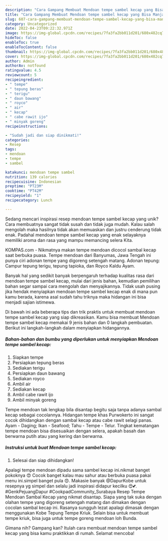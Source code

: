 ```yaml
---
description: "Cara Gampang Membuat Mendoan tempe sambel kecap yang Bisa Manjain Lidah"
title: "Cara Gampang Membuat Mendoan tempe sambel kecap yang Bisa Manjain Lidah"
slug: 607-cara-gampang-membuat-mendoan-tempe-sambel-kecap-yang-bisa-manjain-lidah
category: Uncategorized
date: 2022-04-23T09:22:32.971Z
image: https://img-global.cpcdn.com/recipes/7fa3fa2bb011d201/680x482cq70/mendoan-tempe-sambel-kecap-foto-resep-utama.jpg
hideToc: false
enableToc: true
enableTocContent: false
thumbnail: https://img-global.cpcdn.com/recipes/7fa3fa2bb011d201/680x482cq70/mendoan-tempe-sambel-kecap-foto-resep-utama.jpg
cover: https://img-global.cpcdn.com/recipes/7fa3fa2bb011d201/680x482cq70/mendoan-tempe-sambel-kecap-foto-resep-utama.jpg
author: Admin
authorAv: notfound
ratingvalue: 4.5
reviewcount: 5
recipeingredient:
- " tempe"
- " tepung beras"
- " terigu"
- " daun bawang"
- " royco"
- " air"
- " kecap"
- " cabe rawit ijo"
- " minyak goreng"
recipeinstructions:

- "Sudah jadi dan siap dinikmati!"
categories:
- Resep
tags:
- mendoan
- tempe
- sambel

katakunci: mendoan tempe sambel 
nutrition: 139 calories
recipecuisine: Indonesian
preptime: "PT23M"
cooktime: "PT42M"
recipeyield: "1"
recipecategory: Lunch

---
```





Sedang mencari inspirasi resep mendoan tempe sambel kecap yang unik? Cara membuatnya sangat tidak susah dan tidak juga mudah. Kalau salah mengolah maka hasilnya tidak akan memuaskan dan justru cenderung tidak enak. Padahal mendoan tempe sambel kecap yang enak selayaknya memiliki aroma dan rasa yang mampu memancing selera Kita.





KOMPAS.com - Nikmatnya makan tempe mendoan dicocol sambal kecap saat berbuka puasa. Tempe mendoan dari Banyumas, Jawa Tengah ini punya ciri adonan tempe yang digoreng setengah matang. Adonan tepung: Campur tepung terigu, tepung tapioka, dan Royco Kaldu Ayam.

Banyak hal yang sedikit banyak berpengaruh terhadap kualitas rasa dari mendoan tempe sambel kecap, mulai dari jenis bahan, kemudian pemilihan bahan segar sampai cara mengolah dan menyajikannya. Tidak usah pusing jika hendak menyiapkan mendoan tempe sambel kecap enak di mana pun kamu berada, karena asal sudah tahu triknya maka hidangan ini bisa menjadi sajian istimewa.






Di bawah ini ada beberapa tips dan trik praktis untuk membuat mendoan tempe sambel kecap yang siap dikreasikan. Kamu bisa membuat Mendoan tempe sambel kecap memakai 9 jenis bahan dan 0 langkah pembuatan. Berikut ini langkah-langkah dalam menyiapkan hidangannya.

<!--inarticleads1-->

##### Bahan-bahan dan bumbu yang diperlukan untuk menyiapkan Mendoan tempe sambel kecap:

1. Siapkan  tempe
1. Persiapkan  tepung beras
1. Sediakan  terigu
1. Persiapkan  daun bawang
1. Sediakan  royco
1. Ambil  air
1. Sediakan  kecap
1. Ambil  cabe rawit ijo
1. Ambil  minyak goreng


Tempe mendoan tak lengkap bila disantap begitu saja tanpa adanya sambal kecap sebagai cocolannya. Hidangan tempe khas Purwokerto ini sangat cocok dihidangkan dengan sambal kecap atau cabe rawit selagi panas. Ayam - Daging; Ikan - Seafood; Tahu - Tempe - Telur. Tingkat kematangan tempe mendoan bisa disesuaikan dengan selera, apakah basah dan berwarna putih atau yang kering dan berwarna. 

<!--inarticleads2-->

##### Instruksi untuk buat Mendoan tempe sambel kecap:


1. Selesai dan siap dihidangkan!

Apalagi tempe mendoan dipadu sama sambel kecap ini.nikmat banget pokoknya 😍 Cocok banget kalau mau sahur atau berbuka puasa pakai menu ini.simpel banget pula 😍. Makasie banyak @DapurKobe untuk resepnya yg simpel dan selalu jadi inspirasi didapur kecilku 😍💕. #GenkPejuangDapur #CookpadCommunity_Surabaya Resep Tempe Mendoan Sambal Kecap yang nikmat disantap. Siapa yang tak suka dengan olahan tempe yang digoreng setengah matang dan dimakan dengan cocolan sambal kecap ini. Rasanya sungguh lezat apalagi dimasak dengan menggunakan Kobe Tepung Tempe Kriuk. Selain bisa untuk membuat tempe kriuk, bisa juga untuk tempe goreng mendoan loh Bunda. 

Gimana nih? Gampang kan? Itulah cara membuat mendoan tempe sambel kecap yang bisa kamu praktikkan di rumah. Selamat mencoba!
